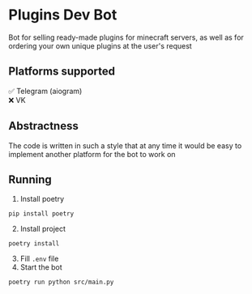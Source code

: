 # Plugins Dev Bot

Bot for selling ready-made plugins for minecraft servers, as well as for ordering your own unique plugins at the user's request

## Platforms supported
✅ Telegram (aiogram)
<br>
❌ VK

## Abstractness
The code is written in such a style that at any time it would be easy to implement another platform for the bot to work on

## Running
1. Install poetry
```
pip install poetry
```
2. Install project
```
poetry install
```
3. Fill `.env` file
4. Start the bot
```
poetry run python src/main.py
```
